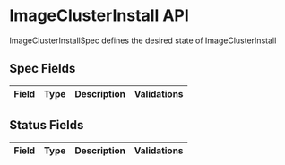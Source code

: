 # ImageClusterInstall API

ImageClusterInstallSpec defines the desired state of ImageClusterInstall

## Spec Fields

| Field | Type | Description | Validations |
|:---|---|---|---|
## Status Fields

| Field | Type | Description | Validations |
|:---|---|---|---|
